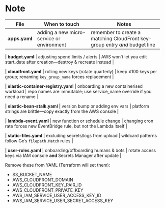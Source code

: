 # Note

| File                      | When to touch                             | Notes                                                                        |
| ------------------------- | ----------------------------------------- | ---------------------------------------------------------------------------- |
| **apps.yaml**             | adding a new micro-service or environment | remember to create a matching CloudFront key-group entry *and* budget line   |

| **budget.yaml**           | adjusting spend limits / alerts           | AWS won’t let you edit start\_date after creation—destroy & recreate instead |

| **cloudfront.yaml**       | rolling new keys (rotate quarterly)       | keep ≤100 keys per group; renaming `key_group_name` forces replacement       |

| **elastic-container-registry.yaml**              | onboarding a new containerised workload   | repo names are immutable; use service\_name override if you need a rename    |

| **elastic-bean-stalk.yaml** | version bump or adding env vars           | platform strings are brittle—copy exactly from the AWS console               |

| **lambda-event.yaml**     | new function or schedule change           | changing cron rate forces new EventBridge rule, but not the Lambda itself    |

| **static-files.yaml**     | excluding secrets/logs from upload        | wildcard patterns follow Go’s `filepath.Match` rules                         |

| **user-roles.yaml**       | onboarding/offboarding humans & bots      | rotate access keys via IAM console **and** Secrets Manager after update      |

Remove these from YAML (Terraform will set them):

- S3_BUCKET_NAME
- AWS_CLOUDFRONT_DOMAIN
- AWS_CLOUDFRONT_KEY_PAIR_ID
- AWS_CLOUDFRONT_PRIVATE_KEY
- AWS_IAM_SERVICE_USER_ACCESS_KEY_ID
- AWS_IAM_SERVICE_USER_SECRET_ACCESS_KEY
